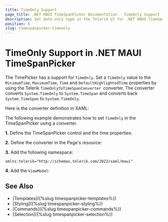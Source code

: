 ```yaml
---
title: TimeOnly Support
page_title: .NET MAUI TimeSpanPicker Documentation - TimeOnly Support
description: Set date only type in the Telerik UI for .NET MAUI TimeSpanPicker.
position: 4
slug: timespanpicker-timeonly
---
```


# TimeOnly Support in .NET MAUI TimeSpanPicker

The TimePicker has a support for `TimeOnly`. Set a `TimeOnly` value to the `MinimumTime`, `MaximumTime`, `Time` and `DefaultHighlightedTime` properties by using the Telerik `TimeOnlyToTimeSpanConverter `converter. The converter converts `System.TimeOnly` to `System.TimeSpan` and converts back `System.TimeSpan` to `System.TimeOnly`.

Here is the converter definition in XAML:

<snippet id='timepicker-timeonly-to-timespanconverter' />

The following example demonstrates how to set `TimeOnly` in the TimeSpanPicker using a converter.

**1.** Define the TimeSpanPicker control and the time properties:

<snippet id='timespanpicker-timeonly-support' />

**2.** Define the converter in the Page's resource:

<snippet id='timepicker-timeonly-to-timespanconverter' />

**3.** Add the following namespace:

 ```XAML
xmlns:telerik="http://schemas.telerik.com/2022/xaml/maui"
 ```

 **4.** Add the `ViewModel`:

 <snippet id='timepicker-timeonly-viewmodell' />

## See Also

- [Templates]({%slug timespanpicker-templates%})
- [Styling]({%slug timespanpicker-styling%})
- [Commands]({%slug timespanpicker-commands%})
- [Selection]({%slug timespanpicker-selection%})

